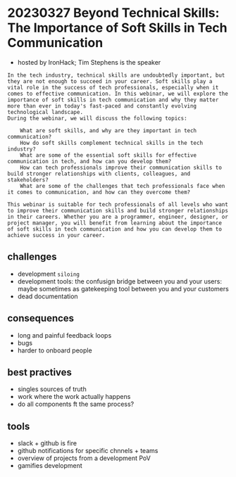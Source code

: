# 20230327 Beyond Technical Skills: The Importance of Soft Skills in Tech Communication

* hosted by IronHack; Tim Stephens is the speaker
```
In the tech industry, technical skills are undoubtedly important, but they are not enough to succeed in your career. Soft skills play a vital role in the success of tech professionals, especially when it comes to effective communication. In this webinar, we will explore the importance of soft skills in tech communication and why they matter more than ever in today's fast-paced and constantly evolving technological landscape.
During the webinar, we will discuss the following topics:

    What are soft skills, and why are they important in tech communication?
    How do soft skills complement technical skills in the tech industry?
    What are some of the essential soft skills for effective communication in tech, and how can you develop them?
    How can tech professionals improve their communication skills to build stronger relationships with clients, colleagues, and stakeholders?
    What are some of the challenges that tech professionals face when it comes to communication, and how can they overcome them?

This webinar is suitable for tech professionals of all levels who want to improve their communication skills and build stronger relationships in their careers. Whether you are a programmer, engineer, designer, or project manager, you will benefit from learning about the importance of soft skills in tech communication and how you can develop them to achieve success in your career.
```

## challenges
* development `siloing`
* development tools: the confusign bridge between you and your users: maybe sometimes as gatekeeping tool between you and your customers
* dead documentation

## consequences
* long and painful feedback loops
* bugs
* harder to onboard people

## best practives
* singles sources of truth
* work where the work actually happens
* do all components ft the same process?

## tools
* slack + github is fire
* github notifications for specific chnnels + teams
* overview of projects from a development PoV
* gamifies development
